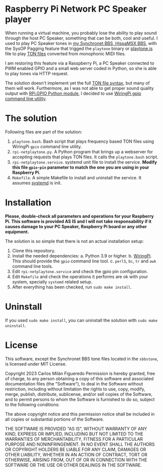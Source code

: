 # Raspberry Pi Network PC Speaker player
When running a virtual machine, you probably lose the ability to play sound through the host PC Speaker, something that can be both, cool and useful. I used to play PC Speaker tones in [my Synchronet BBS, HispaMSX BBS](https://bbs.hispamsx.org), with the SysOP Pagging feature that trigged the `playtone` binary or [playtone.js](https://gitlab.synchro.net/main/sbbs/-/blob/master/exec/playtone.js?ref_type=heads) file to play [TON files](https://gitlab.synchro.net/main/sbbs/-/tree/master/exec/tone?ref_type=heads) converted from monophonic MIDI files.

I am restoring this feature via a Rasspberry Pi, a PC Speaker connected to PWM enabled GPIO and a small web server coded in Python, so she is able to play tones via HTTP request.

The solution doesn't implement yet the full [TON file syntax](https://gitlab.synchro.net/main/sbbs/-/blob/master/exec/tone/example.ton?ref_type=heads), but many of them will work. Furthermore, as I was not able to get proper sound quality output with [RPi.GPIO Python module](https://pypi.org/project/RPi.GPIO/), I decided to use [WiringPi gpio command line utility](https://github.com/WiringPi/WiringPi).

# The solution
Following files are part of the solution:

  1. `playtone.bash`. Bash script that plays frequency based TON files using WiringPi `gpio` command line utility.
  2. `rpi-netplaytone.py`. A Python program that brings up a webserver for accepting requests that plays TON files. It calls the `playtone.bash` script.
  3. `rpi-netplaytone.service`. systemd unit file to install the service. **Modify this file `gpio-pin` parameter to match the one you are using in your Raspberry Pi**.
  4. `Makefile`. A simple Makefile to install and uninstall the service. It assumes [systemd](https://systemd.io/) is init.

# Installation
**Please, double-check all parameters and operations for your Raspberry Pi. This software is provided AS IS and I will not take responsability if it causes damage to your PC Speaker, Raspberry Pi board or any other equipment.**

The solution is so simple that there is not an actual installation setup:

  1. Clone this repository.
  2. Install the needed dependencies:
    a. Python 3.9 or higher.
    b. [WiringPi](https://github.com/WiringPi/WiringPi). This should provide the `gpio` command line tool.
    c. `perl5`, `bc`, `tr` and `awk` command line tools.
  3. Edit `rpi-netplaytone.service` and check the gpio pin configuration.
  4. Edit `Makefile` and check the operations it performs are ok with your system, specially `systemd` related setup.
  5. After everything has been checked, run `sudo make install`.

# Uninstall
If you used `sudo make install`, you can uninstall the solution with `sudo make uninstall`.

# License
This software, except the Synchronet BBS tone files located in the `sbbstone`, is licensed under MIT License.

Copyright 2023 Carlos Milán Figueredo
Permission is hereby granted, free of charge, to any person obtaining a copy of this software and associated documentation files (the "Software"), to deal in the Software without restriction, including without limitation the rights to use, copy, modify, merge, publish, distribute, sublicense, and/or sell copies of the Software, and to permit persons to whom the Software is furnished to do so, subject to the following conditions:

The above copyright notice and this permission notice shall be included in all copies or substantial portions of the Software.

THE SOFTWARE IS PROVIDED "AS IS", WITHOUT WARRANTY OF ANY KIND, EXPRESS OR IMPLIED, INCLUDING BUT NOT LIMITED TO THE WARRANTIES OF MERCHANTABILITY, FITNESS FOR A PARTICULAR PURPOSE AND NONINFRINGEMENT. IN NO EVENT SHALL THE AUTHORS OR COPYRIGHT HOLDERS BE LIABLE FOR ANY CLAIM, DAMAGES OR OTHER LIABILITY, WHETHER IN AN ACTION OF CONTRACT, TORT OR OTHERWISE, ARISING FROM, OUT OF OR IN CONNECTION WITH THE SOFTWARE OR THE USE OR OTHER DEALINGS IN THE SOFTWARE.
